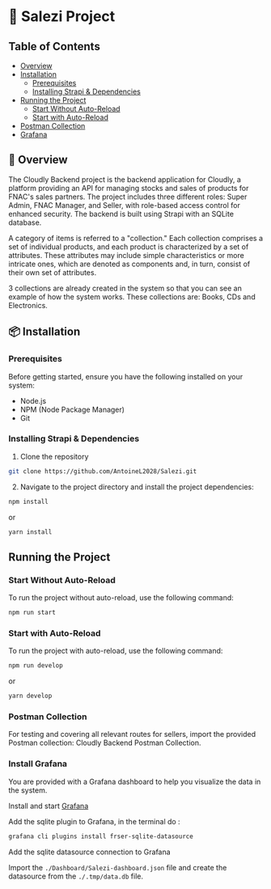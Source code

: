 # 🚀 Salezi Project

## Table of Contents

- [Overview](#overview)
- [Installation](#installation)
  - [Prerequisites](#prerequisites)
  - [Installing Strapi & Dependencies](#installing-strapi--dependencies)
- [Running the Project](#running-the-project)
  - [Start Without Auto-Reload](#start-without-auto-reload)
  - [Start with Auto-Reload](#start-with-auto-reload)
- [Postman Collection](#postman-collection)
- [Grafana](#install-grafana)

## 📝 Overview

The Cloudly Backend project is the backend application for Cloudly, a platform providing an API for managing stocks and sales of products for FNAC's sales partners. The project includes three different roles: Super Admin, FNAC Manager, and Seller, with role-based access control for enhanced security. The backend is built using Strapi with an SQLite database.

A category of items is referred to a "collection." Each collection comprises a set of individual products, and each product is characterized by a set of attributes. These attributes may include simple characteristics or more intricate ones, which are denoted as components and, in turn, consist of their own set of attributes.

3 collections are already created in the system so that you can see an example of how the system works. These collections are: Books, CDs and Electronics.

## 📦 Installation

### Prerequisites

Before getting started, ensure you have the following installed on your system:

- Node.js
- NPM (Node Package Manager)
- Git

### Installing Strapi & Dependencies

1. Clone the repository

```bash
git clone https://github.com/AntoineL2028/Salezi.git
```

2. Navigate to the project directory and install the project dependencies:

```bash
npm install
```

or

```bash
yarn install
```

## Running the Project

### Start Without Auto-Reload
To run the project without auto-reload, use the following command:

```bash
npm run start
```

### Start with Auto-Reload
To run the project with auto-reload, use the following command:

```bash
npm run develop
```

or
```bash
yarn develop
```

### Postman Collection

For testing and covering all relevant routes for sellers, import the provided Postman collection: Cloudly Backend Postman Collection.

### Install Grafana

You are provided with a Grafana dashboard to help you visualize the data in the system.

Install and start [Grafana](https://grafana.com/docs/grafana/latest/installation/)

Add the sqlite plugin to Grafana, in the terminal do :

```bash
grafana cli plugins install frser-sqlite-datasource
```

Add the sqlite datasource connection to Grafana

Import the `./Dashboard/Salezi-dashboard.json` file and create the datasource from the `./.tmp/data.db` file.